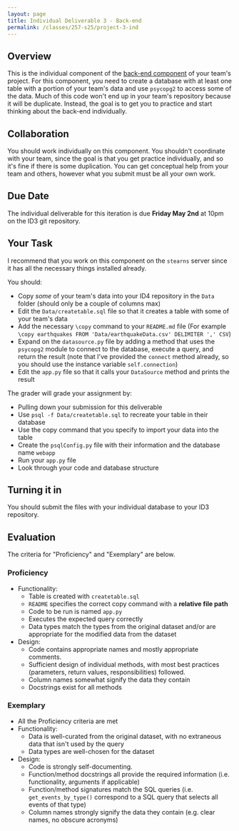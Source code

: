 ```yaml
---
layout: page
title: Individual Deliverable 3 - Back-end
permalink: /classes/257-s25/project-3-ind
---
```


## Overview

This is the individual component of the [back-end component](project-3-backend) of your team's project.
For this component, you need to create a database with at least one table with a portion of your team's data and use `psycopg2` to access some of the data.
Much of this code won't end up in your team's repository because it will be duplicate. 
Instead, the goal is to get you to practice and start thinking about the back-end individually.

## Collaboration

You should work individually on this component.
You shouldn't coordinate with your team, since the goal is that you get practice individually, and so it's fine if there is some duplication.
You can get conceptual help from your team and others, however what you submit must be all your own work.

## Due Date

The individual deliverable for this iteration is due **Friday May 2nd** at 10pm on the ID3 git repository.

## Your Task

I recommend that you work on this component on the `stearns` server since it has all the necessary things installed already.

You should:
* Copy *some* of your team's data into your ID4 repository in the `Data` folder (should only be a couple of columns max)
* Edit the `Data/createtable.sql` file so that it creates a table with some of your team's data 
* Add the necessary `\copy` command to your `README.md` file
    (For example `\copy earthquakes FROM 'Data/earthquakeData.csv' DELIMITER ',' CSV`)
* Expand on the `datasource.py` file by adding a method that uses the `psycopg2` module to connect to the database, execute a query, and return the result (note that I've provided the `connect` method already, so you should use the instance variable `self.connection`)
* Edit the `app.py` file so that it calls your `DataSource` method and prints the result

The grader will grade your assignment by:
* Pulling down your submission for this deliverable
* Use `psql -f Data/createtable.sql` to recreate your table in their database
* Use the copy command that you specify to import your data into the table
* Create the `psqlConfig.py` file with their information and the database name `webapp`
* Run your `app.py` file
* Look through your code and database structure


## Turning it in

You should submit the files with your individual database to your ID3 repository.


## Evaluation

The criteria for "Proficiency" and "Exemplary" are below.


### Proficiency
* Functionality:
  * Table is created with `createtable.sql`
  * `README` specifies the correct copy command with a **relative file path**
  * Code to be run is named `app.py`
  * Executes the expected query correctly
  * Data types match the types from the original dataset and/or are appropriate for the modified data from the dataset
* Design:
  * Code contains appropriate names and mostly appropriate comments. 
  * Sufficient design of individual methods, with most best practices (parameters, return values, responsibilities) followed.
  * Column names somewhat signify the data they contain
  * Docstrings exist for all methods
  

### Exemplary
* All the Proficiency criteria are met
* Functionality:
  * Data is well-curated from the original dataset, with no extraneous data that isn't used by the query
  * Data types are well-chosen for the dataset
* Design:
  * Code is strongly self-documenting. 
  * Function/method docstrings all provide the required information (i.e. functionality, arguments if applicable)
  * Function/method signatures match the SQL queries (i.e. `get_events_by_type()` correspond to a SQL query that selects all events of that type)
  * Column names strongly signify the data they contain (e.g. clear names, no obscure acronyms)
